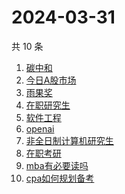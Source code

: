 # 2024-03-31

共 10 条

<!-- BEGIN -->
<!-- 最后更新时间 Sun Mar 31 2024 09:53:55 GMT+0800 (China Standard Time) -->

1. [碳中和](https://www.zhihu.com/search?q=碳中和)
1. [今日A股市场](https://www.zhihu.com/search?q=今日A股市场)
1. [雨果奖](https://www.zhihu.com/search?q=雨果奖)
1. [在职研究生](https://www.zhihu.com/search?q=在职研究生)
1. [软件工程](https://www.zhihu.com/search?q=软件工程)
1. [openai](https://www.zhihu.com/search?q=openai)
1. [非全日制计算机研究生](https://www.zhihu.com/search?q=非全日制计算机研究生)
1. [在职考研](https://www.zhihu.com/search?q=在职考研)
1. [mba有必要读吗](https://www.zhihu.com/search?q=mba有必要读吗)
1. [cpa如何规划备考](https://www.zhihu.com/search?q=cpa如何规划备考)

<!-- END -->
